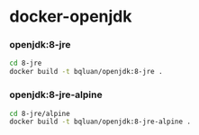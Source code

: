 # docker-openjdk

### openjdk:8-jre ###
```bash
cd 8-jre
docker build -t bqluan/openjdk:8-jre .
```

### openjdk:8-jre-alpine ###
```bash
cd 8-jre/alpine
docker build -t bqluan/openjdk:8-jre-alpine .
```
